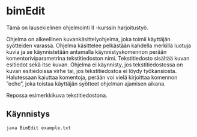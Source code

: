 # bimEdit

Tämä on lausekielinen ohjelmointi II -kurssin harjoitustyö.

Ohjelma on alkeellinen kuvankäsittelyohjelma, joka toimii käyttäjän syötteiden varassa.
Ohjelma käsittelee pelkästään kahdella merkillä luotuja kuvia ja se käynnistetään antamalla 
käynnistyskomennon perään komentoriviparametrina tekstitiedoston nimi. Tekstitiedosto
sisältää kuvan esitiedot sekä itse kuvan. Ohjelma ei käynnisty, jos tekstitiedostossa on
kuvan esitiedoissa virhe tai, jos tekstitiedostoa ei löydy työkansiosta. 
Halutessaan kaiuttaa komentoja, perään voi vielä kirjoittaa komennon ”echo”, joka 
toistaa käyttäjän syötteet ohjelman ajamisen aikana.

Repossa esimerkkikuva tekstitiedostona.

## Käynnistys

```
java BimEdit example.txt
```
